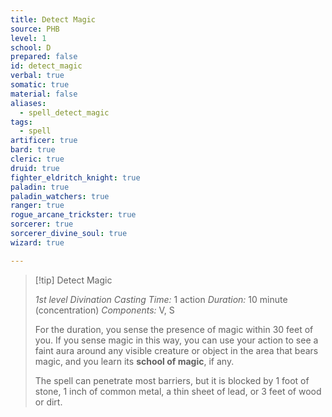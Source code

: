 ```yaml
---
title: Detect Magic
source: PHB
level: 1
school: D
prepared: false
id: detect_magic
verbal: true
somatic: true
material: false
aliases:
  - spell_detect_magic
tags:
  - spell
artificer: true
bard: true
cleric: true
druid: true
fighter_eldritch_knight: true
paladin: true
paladin_watchers: true
ranger: true
rogue_arcane_trickster: true
sorcerer: true
sorcerer_divine_soul: true
wizard: true

---
```

>[!tip] Detect Magic
>
> *1st level Divination*
> *Casting Time:* 1 action
> *Duration:* 10 minute (concentration)
> *Components:* V, S
>
>For the duration, you sense the presence of magic within 30 feet of you. If you sense magic in this way, you can use your action to see a faint aura around any visible creature or object in the area that bears magic, and you learn its **school of magic**, if any.
>
>The spell can penetrate most barriers, but it is blocked by 1 foot of stone, 1 inch of common metal, a thin sheet of lead, or 3 feet of wood or dirt.
>


